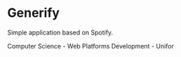# Generify
Simple application based on Spotify.


Computer Science - Web Platforms Development - Unifor